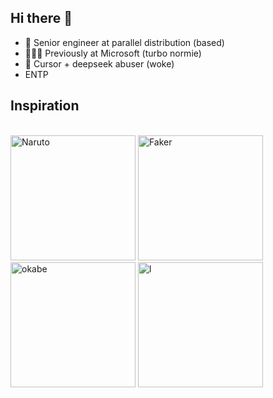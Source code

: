 ## Hi there 👋

- 🚀 Senior engineer at parallel distribution (based)
- 🧑🏻‍💼 Previously at Microsoft (turbo normie)
- 🤖 Cursor + deepseek abuser (woke)
- ENTP

## Inspiration
\
<img src="https://media4.giphy.com/media/v1.Y2lkPTc5MGI3NjExdmp5emtpcGJhaHZvNWRndnIzMms0cmQ2YmF4MDUxeDNmeG9pNmwzYSZlcD12MV9pbnRlcm5hbF9naWZfYnlfaWQmY3Q9Zw/8WpYQ9nWGp2tq/giphy.gif" alt="Naruto" height="200" />
<img src="https://media3.giphy.com/media/v1.Y2lkPTc5MGI3NjExazZ1cWVpd2VmZTk3ejRkd3NvdTkxam13dnpqYXp0b3Q5Y2Y5cmwxMyZlcD12MV9naWZzX3NlYXJjaCZjdD1n/j3hqssdFfHkpndO1qP/200.webp" alt="Faker" height="200" />
<img src="https://media1.tenor.com/m/bz2W9Qwqsw0AAAAC/steins-gate-science-adventure.gif" alt="okabe" height="200" />
<img src="https://media3.giphy.com/media/v1.Y2lkPTc5MGI3NjExd3F0Y3J2YmJwZTZ5YWNleHQydGx2MmNueHJkMGEyaHVtN2d4dGxqZCZlcD12MV9pbnRlcm5hbF9naWZfYnlfaWQmY3Q9Zw/VrtvDMP4ajo5y/giphy.gif" alt="l" height="200" />
